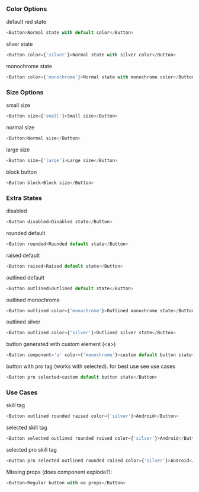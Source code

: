 ### Color Options

default red state

```js
<Button>Normal state with default color</Button>
```

silver state

```js
<Button color={'silver'}>Normal state with silver color</Button>
```

monochrome state

```js
<Button color={'monochrome'}>Normal state with monochrome color</Button>
```

### Size Options

small size

```js
<Button size={'small'}>Small size</Button>
```

normal size

```js
<Button>Normal size</Button>
```

large size

```js
<Button size={'large'}>Large size</Button>
```

block button

```js
<Button block>Block size</Button>
```

### Extra States

disabled

```js
<Button disabled>Disabled state</Button>
```

rounded default

```js
<Button rounded>Rounded default state</Button>
```

raised default

```js
<Button raised>Raised default state</Button>
```

outlined default

```js
<Button outlined>Outlined default state</Button>
```

outlined monochrome

```js
<Button outlined color={'monochrome'}>Outlined monochrome state</Button>
```

outlined silver

```js
<Button outlined color={'silver'}>Outlined silver state</Button>
```

button generated with custom element (&lt;a&gt;)

```js
<Button component='a' color={'monochrome'}>custom default button state</Button>
```

button with pro tag (works with selected). for best use see use cases

```js
<Button pro selected>custom default button state</Button>
```

### Use Cases

skill tag

```js
<Button outlined rounded raised color={'silver'}>Android</Button>
```

selected skill tag

```js
<Button selected outlined rounded raised color={'silver'}>Android</Button>
```

selected pro skill tag

```js
<Button pro selected outlined rounded raised color={'silver'}>Android</Button>
```

Missing props (does component explode?):

```js
<Button>Regular button with no props</Button>
```
